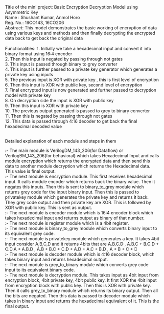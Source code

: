 Title of the mini project: Basic Encryption Decryption Model using Asymmetric Key <br>
Name : Shushant Kumar, Anmol Horo<br>
Reg. No.: 16CO143, 16CO206<br>
Abstract: This model demonstrates the basic working of encryption of data using various keys and methods and then finally decrypting the encrypted data back to get back the original data<br><br>
Functionalities: 1. Initially we take a hexadecimal input and convert it into binary format using 16:4 encoder<br>
                 2. Then this input is negated by passing through not gates <br>
                 3. This input is passed through binary to grey converter  <br>
                 4. This input is further passed to a private key generator which generates a private key using inputs<br>
                 5. The previous input is XOR with private key , this is first level of encryption<br>
                 6. Then this input is XOR with public key, second level of encryption<br>
                 7. Final encrypted input is now generated and further passed to decryption model with private key<br>
                 8. On decryption side the input is XOR with public key<br>
                 9. Then this input is XOR with private key<br>
                10. The previous output generated is passed to grey to binary converter<br>
                11. Then this is negated by passing through not gates<br>
                12. This data is passed through 4:16 decoder to get back the final hexadecimal decoded value <br>

<br>
Detailed explanation of each module and steps in them<br>

:- The main module is VerilogDM_143_206(for Dataflow) or VerilogBM_143_206(for behavioral) which takes Hexadecimal Input and calls module encryption which returns the encrypted data and then send this data to another module decryption which returns the Hexadecimal data. This value is final output.<br>
:- The next module is encryption module. This first receives hexadecimal input. It calls module encoder which returns back the binary value. Then it negates this inputs. Then this is sent to binary_to_grey module which returns grey code for the input binary input. Then this is passed to privatekey module which generates the private key and returns it back. They grey code output and then private key are XOR. This is followed by XOR with public key. This is sent as output.<br>
:- The next module is encoder module which is 16:4 encoder block which takes hexadecimal input and returns output as binary of that number.<br>
:- The next module is register module which is a 4bit register.<br>
:- The next module is binary_to_grey module which converts binary input to its equivalent grey code.<br>
:- The next module is privatekey module which generates a key. It takes 4bit input consider A,B,C,D and it returns 4bits that are A.B.C.D , A.B.C + B.C.D + C.D.A + A.B.D , A.B + B.C + C.D + A.D + A.C + B.D , A + B + C + D<br>
:- The next module is decoder module which is 4:16 decoder block, which takes binary input and returns hexadecimal output.<br>
:- The next module is grey_to_binary module which converts grey code input to its equivalent binary code. <br>
:- The next module is decryption module. This takes input as 4bit input from encryption block, 4bit private key, 4bit public key. It first XOR the 4bit input from encryption block with public key. Then this is XOR with private key. Then it calls grey_to_binary module which returns its binary output. Then all the bits are negated. Then this data is passed to decoder module which takes in binary input and returns the hexadecimal equivalent of it. This is the final output.   <br>